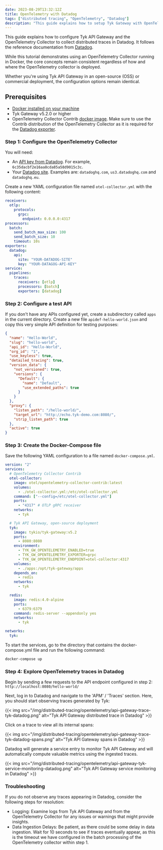 ```yaml
---
date: 2023-08-29T13:32:12Z
title: OpenTelemetry with Datadog
tags: ["distributed tracing", "OpenTelemetry", "Datadog"]
description: "This guide explains how to setup Tyk Gateway with OpenTelemetry and Datadog to enhance API Observability"
---
```


This guide explains how to configure Tyk API Gateway and the OpenTelemetry Collector to collect distributed traces in Datadog. It follows the reference documentation from [Datadog](https://docs.datadoghq.com/opentelemetry/otel_collector_datadog_exporter/?tab=onahost).

While this tutorial demonstrates using an OpenTelemetry Collector running in Docker, the core concepts remain consistent regardless of how and where the OpenTelemetry collector is deployed.

Whether you're using Tyk API Gateway in an open-source (OSS) or commercial deployment, the configuration options remain identical.

## Prerequisites

- [Docker installed on your machine](https://docs.docker.com/get-docker/)
- Tyk Gateway v5.2.0 or higher
- OpenTelemetry Collector Contrib [docker image](https://hub.docker.com/r/otel/opentelemetry-collector-contrib). Make sure to use the Contrib distribution of the OpenTelemetry Collector as it is required for the [Datadog exporter](https://github.com/open-telemetry/opentelemetry-collector-contrib/tree/main/exporter/datadogexporter).

### Step 1: Configure the OpenTelemetry Collector

You will need:

- An [API key from Datadog](https://docs.datadoghq.com/account_management/api-app-keys/#add-an-api-key-or-client-token). For example, `6c35dacbf2e16aa8cda85a58d9015c3c`.
- Your [Datadog site](https://docs.datadoghq.com/getting_started/site/#access-the-datadog-site). Examples are: `datadoghq.com`, `us3.datadoghq.com` and `datadoghq.eu`.

Create a new YAML configuration file named `otel-collector.yml` with the following content:

```yaml
receivers:
  otlp:
    protocols:
      grpc:
        endpoint: 0.0.0.0:4317
processors:
  batch:
    send_batch_max_size: 100
    send_batch_size: 10
    timeout: 10s
exporters:
  datadog:
    api:
      site: "YOUR-DATADOG-SITE"
      key: "YOUR-DATAGOG-API-KEY"
service:
  pipelines:
    traces:
      receivers: [otlp]
      processors: [batch]
      exporters: [datadog]
```

### Step 2: Configure a test API

If you don't have any APIs configured yet, create a subdirectory called `apps` in the current directory. Create a new file `apidef-hello-world.json` and copy this very simple API definition for testing purposes:

```json
{
  "name": "Hello-World",
  "slug": "hello-world",
  "api_id": "Hello-World",
  "org_id": "1",
  "use_keyless": true,
  "detailed_tracing": true,
  "version_data": {
    "not_versioned": true,
    "versions": {
      "Default": {
        "name": "Default",
        "use_extended_paths": true
      }
    }
  },
  "proxy": {
    "listen_path": "/hello-world/",
    "target_url": "http://echo.tyk-demo.com:8080/",
    "strip_listen_path": true
  },
  "active": true
}
```

### Step 3: Create the Docker-Compose file

Save the following YAML configuration to a file named `docker-compose.yml`.

```yaml
version: "2"
services:
  # OpenTelemetry Collector Contrib
  otel-collector:
    image: otel/opentelemetry-collector-contrib:latest
    volumes:
      - ./otel-collector.yml:/etc/otel-collector.yml
    command: ["--config=/etc/otel-collector.yml"]
    ports:
      - "4317" # OTLP gRPC receiver
    networks:
      - tyk

  # Tyk API Gateway, open-source deployment
  tyk:
    image: tykio/tyk-gateway:v5.2
    ports:
      - 8080:8080
    environment:
      - TYK_GW_OPENTELEMETRY_ENABLED=true
      - TYK_GW_OPENTELEMETRY_EXPORTER=grpc
      - TYK_GW_OPENTELEMETRY_ENDPOINT=otel-collector:4317
    volumes:
      - ./apps:/opt/tyk-gateway/apps
    depends_on:
      - redis
    networks:
      - tyk

  redis:
    image: redis:4.0-alpine
    ports:
      - 6379:6379
    command: redis-server --appendonly yes
    networks:
      - tyk

networks:
  tyk:
```

To start the services, go to the directory that contains the docker-compose.yml file and run the following command:

```bash
docker-compose up
```

### Step 4: Explore OpenTelemetry traces in Datadog

Begin by sending a few requests to the API endpoint configured in step 2:
`http://localhost:8080/hello-world/`

Next, log in to Datadog and navigate to the 'APM' / 'Traces' section. Here, you should start observing traces generated by Tyk:

{{< img src="/img/distributed-tracing/opentelemetry/api-gateway-trace-tyk-datadog.png" alt="Tyk API Gateway distributed trace in Datadog" >}}

Click on a trace to view all its internal spans:

{{< img src="/img/distributed-tracing/opentelemetry/api-gateway-trace-tyk-datadog-spans.png" alt="Tyk API Gateway spans in Datadog" >}}

Datadog will generate a service entry to monitor Tyk API Gateway and will automatically compute valuable metrics using the ingested traces.

{{< img src="/img/distributed-tracing/opentelemetry/api-gateway-tyk-service-monitoring-datadog.png" alt="Tyk API Gateway service monitoring in Datadog" >}}

### Troubleshooting

If you do not observe any traces appearing in Datadog, consider the following steps for resolution:

- Logging: Examine logs from Tyk API Gateway and from the OpenTelemetry Collector for any issues or warnings that might provide insights.
- Data Ingestion Delays: Be patient, as there could be some delay in data ingestion. Wait for 10 seconds to see if traces eventually appear, as this is the timeout we have configured in the batch processing of the OpenTelemetry collector within step 1.
